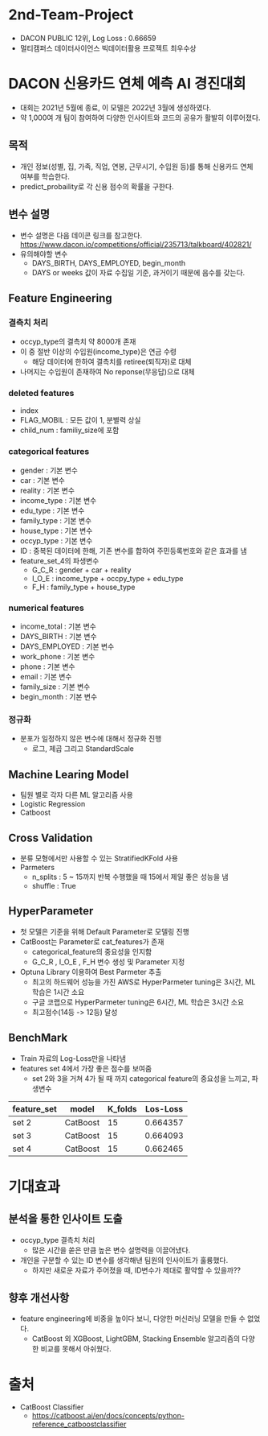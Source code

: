 # 2nd-Team-Project
- DACON PUBLIC 12위, Log Loss : 0.66659
- 멀티캠퍼스 데이터사이언스 빅데이터활용 프로젝트 최우수상

# DACON 신용카드 연체 예측 AI 경진대회
- 대회는 2021년 5월에 종료, 이 모델은 2022년 3월에 생성하였다.
- 약 1,000여 개 팀이 참여하여 다양한 인사이트와 코드의 공유가 활발히 이루어졌다.

## 목적
- 개인 정보(성별, 집, 가족, 직업, 연봉, 근무시기, 수입원 등)를 통해 신용카드 연체 여부를 학습한다.
- predict_probaility로 각 신용 점수의 확률을 구한다.

## 변수 설명
- 변수 설명은 다음 데이콘 링크를 참고한다.
  https://www.dacon.io/competitions/official/235713/talkboard/402821/
- 유의해야할 변수 
    - DAYS_BIRTH, DAYS_EMPLOYED, begin_month
    - DAYS or weeks 값이 자료 수집일 기준, 과거이기 때문에 음수를 갖는다.

## Feature Engineering

### 결측치 처리
- occyp_type의 결측치 약 8000개 존재
- 이 중 절반 이상의 수입원(income_type)은 연금 수령
  - 해당 데이터에 한하여 결측치를 retiree(퇴직자)로 대체
- 나머지는 수입원이 존재하여 No reponse(무응답)으로 대체

### deleted features
- index
- FLAG_MOBIL : 모든 값이 1, 분별력 상실
- child_num : familiy_size에 포함

### categorical features
- gender : 기본 변수
- car : 기본 변수
- reality : 기본 변수
- income_type : 기본 변수
- edu_type : 기본 변수
- family_type : 기본 변수
- house_type : 기본 변수
- occyp_type : 기본 변수
- ID : 중복된 데이터에 한해, 기존 변수를 합하여 주민등록번호와 같은 효과를 냄
- feature_set_4의 파생변수
  - G_C_R : gender + car + reality
  - I_O_E : income_type + occpy_type + edu_type
  - F_H : family_type + house_type

### numerical features
- income_total : 기본 변수
- DAYS_BIRTH : 기본 변수
- DAYS_EMPLOYED : 기본 변수
- work_phone : 기본 변수
- phone : 기본 변수
- email : 기본 변수
- family_size : 기본 변수
- begin_month : 기본 변수

### 정규화
- 분포가 일정하지 않은 변수에 대해서 정규화 진행
  - 로그, 제곱 그리고 StandardScale

## Machine Learing Model
- 팀원 별로 각자 다른 ML 알고리즘 사용
- Logistic Regression
- Catboost

## Cross Validation
- 분류 모형에서만 사용할 수 있는 StratifiedKFold 사용
- Parmeters
  - n_splits : 5 ~ 15까지 반복 수행했을 때 15에서 제일 좋은 성능을 냄
  - shuffle  : True
 
## HyperParameter
- 첫 모델은 기준을 위해 Default Parameter로 모델링 진행
- CatBoost는 Parameter로 cat_features가 존재
  - categorical_feature의 중요성을 인지함
  - G_C_R , I_O_E , F_H 변수 생성 및 Parameter 지정
- Optuna Library 이용하여 Best Parmeter 추출
  - 최고의 하드웨어 성능을 가진 AWS로 HyperParmeter tuning은 3시간, ML 학습은 1시간 소요
  - 구글 코랩으로 HyperParmeter tuning은 6시간, ML 학습은 3시간 소요
  - 최고점수(14등 -> 12등) 달성

## BenchMark
- Train 자료의 Log-Loss만을 나타냄
- features set 4에서 가장 좋은 점수를 보여줌
  - set 2와 3을 거쳐 4가 될 때 까지 categorical feature의 중요성을 느끼고, 파생변수 

|feature_set|model|K_folds|Los-Loss|
|------|------|---|---|
|set 2|CatBoost|15|0.664357|
|set 3|CatBoost|15|0.664093|
|set 4|CatBoost|15|0.662465|

# 기대효과

## 분석을 통한 인사이트 도출
- occyp_type 결측치 처리
  - 많은 시간을 쏟은 만큼 높은 변수 설명력을 이끌어냈다.
- 개인을 구분할 수 있는 ID 변수를 생각해낸 팀원의 인사이트가 훌륭했다.
  - 하지만 새로운 자료가 주어졌을 때, ID변수가 제대로 활약할 수 있을까??
  
## 향후 개선사항
- feature engineering에 비중을 높이다 보니, 다양한 머신러닝 모델을 만들 수 없었다.
  - CatBoost 외 XGBoost, LightGBM, Stacking Ensemble 알고리즘의 다양한 비교를 못해서 아쉬웠다.

# 출처
- CatBoost Classifier
  - https://catboost.ai/en/docs/concepts/python-reference_catboostclassifier

